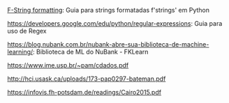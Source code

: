 [F-String formatting](https://realpython.com/python-formatted-output/): Guia para strings formatadas f'strings' em Python

https://developers.google.com/edu/python/regular-expressions: Guia para uso de Regex

https://blog.nubank.com.br/nubank-abre-sua-biblioteca-de-machine-learning/: Biblioteca de ML do NuBank - FKLearn

https://www.ime.usp.br/~pam/cdados.pdf

http://hci.usask.ca/uploads/173-pap0297-bateman.pdf

https://infovis.fh-potsdam.de/readings/Cairo2015.pdf
